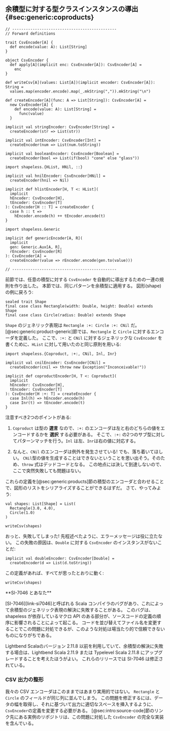 ## 余積型に対する型クラスインスタンスの導出 {#sec:generic:coproducts}

```tut:book:invisible
// ----------------------------------------------
// Forward definitions

trait CsvEncoder[A] {
  def encode(value: A): List[String]
}

object CsvEncoder {
  def apply[A](implicit enc: CsvEncoder[A]): CsvEncoder[A] =
    enc
}

def writeCsv[A](values: List[A])(implicit encoder: CsvEncoder[A]): String =
  values.map(encoder.encode).map(_.mkString(",")).mkString("\n")

def createEncoder[A](func: A => List[String]): CsvEncoder[A] =
  new CsvEncoder[A] {
    def encode(value: A): List[String] =
      func(value)
  }

implicit val stringEncoder: CsvEncoder[String] =
  createEncoder(str => List(str))

implicit val intEncoder: CsvEncoder[Int] =
  createEncoder(num => List(num.toString))

implicit val booleanEncoder: CsvEncoder[Boolean] =
  createEncoder(bool => List(if(bool) "cone" else "glass"))

import shapeless.{HList, HNil, ::}

implicit val hnilEncoder: CsvEncoder[HNil] =
  createEncoder(hnil => Nil)

implicit def hlistEncoder[H, T <: HList](
  implicit
  hEncoder: CsvEncoder[H],
  tEncoder: CsvEncoder[T]
): CsvEncoder[H :: T] = createEncoder {
  case h :: t =>
    hEncoder.encode(h) ++ tEncoder.encode(t)
}

import shapeless.Generic

implicit def genericEncoder[A, R](
  implicit
  gen: Generic.Aux[A, R],
  rEncoder: CsvEncoder[R]
): CsvEncoder[A] =
  createEncoder(value => rEncoder.encode(gen.to(value)))

// ----------------------------------------------
```

前節では、任意の積型に対する `CsvEncoder` を自動的に導出するための一連の規則を作り出した。
本節では、同じパターンを余積型に適用する。
図形(shape) の例に戻ろう:

```tut:book:silent
sealed trait Shape
final case class Rectangle(width: Double, height: Double) extends Shape
final case class Circle(radius: Double) extends Shape
```

`Shape` のジェネリック表現は `Rectangle :+: Circle :+: CNil` だ。
[@sec:generic:product-generic]節では、`Rectangle` と `Circle` に対するエンコーダを定義した。
ここで、`:+:` と `CNil` に対するジェネリックな `CsvEncoder` を書くために、`HList` に対して用いたのと同じ原則を用いる:

```tut:book:silent
import shapeless.{Coproduct, :+:, CNil, Inl, Inr}

implicit val cnilEncoder: CsvEncoder[CNil] =
  createEncoder(cnil => throw new Exception("Inconceivable!"))

implicit def coproductEncoder[H, T <: Coproduct](
  implicit
  hEncoder: CsvEncoder[H],
  tEncoder: CsvEncoder[T]
): CsvEncoder[H :+: T] = createEncoder {
  case Inl(h) => hEncoder.encode(h)
  case Inr(t) => tEncoder.encode(t)
}
```

注意すべき2つのポイントがある:

 1. `Coproduct` は型の **選言** なので、`:+:` のエンコーダは左と右のどちらの値をエンコードするかを **選択** する必要がある。
    そこで、`:+:` の2つのサブ型に対してパターンマッチを行う。`Inl` は左、`Inr`は右の値に対応する。

 2. なんと、`CNil` のエンコーダは例外を発生させている!
    でも、落ち着いてほしい。
    `CNil`型の値を生成することはできないということを思い出そう。そのため、`throw` 式はデッドコードとなる。
    この地点には決して到達しないので、ここで突然失敗しても問題はない。

これらの定義を[@sec:generic:products]節の積型のエンコーダと合わせることで、図形のリストをシリアライズすることができるはずだ。
さて、やってみよう:

```tut:book:silent
val shapes: List[Shape] = List(
  Rectangle(3.0, 4.0),
  Circle(1.0)
)
```

```tut:book:fail
writeCsv(shapes)
```

おっと、失敗してしまった!
先程述べたように、エラーメッセージは役に立たない。
この失敗の原因は、`Double` に対する `CsvEncoder` のインスタンスがないことだ:

```tut:book:silent
implicit val doubleEncoder: CsvEncoder[Double] =
  createEncoder(d => List(d.toString))
```

この定義があれば、すべてが思ったとおりに動く:

```tut:book
writeCsv(shapes)
```

<div class="callout callout-warning">
  **SI-7046 とあなた**

  [SI-7046][link-si7046]と呼ばれる Scala コンパイラのバグがあり、これによって余積型のジェネリック表現の解決に失敗することがある。
  このバグは、 shapeless が依存しているマクロ API のある部分が、ソースコードの定義の順序に影響されることによって起こる。
  コードを並び替えてファイル名を変更することでこの問題に対処できるが、このような対処は場当たり的で信頼できないものになりがちである。

  Lightbend Scalaのバージョン 2.11.8 以前を利用していて、余積型の解決に失敗する場合は、Lightbend Scala 2.11.9 または Typelevel Scala 2.11.8 にアップグレードすることを考えたほうがよい。
  これらのリリースでは SI-7046 は修正されている。
</div>

### CSV 出力の整形

我々の CSV エンコーダはこのままではあまり実用的ではない。
`Rectangle` と `Circle` のフィールドが同じ列に並んでしまう。
この問題を修正するには、データの幅を取得し、それに基づいて出力に適切なスペースを挿入するように、`CsvEncoder`の定義を変更する必要がある。
[@sec:intro:source-code]節のリンク先にある実例のリポジトリは、この問題に対処した `CsvEncoder` の完全な実装を含んでいる。
